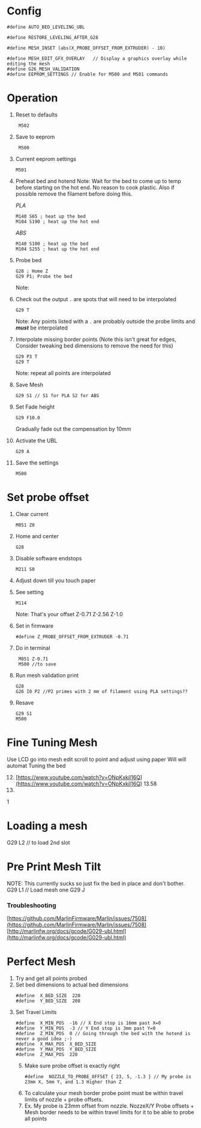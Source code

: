 # Config
```
#define AUTO_BED_LEVELING_UBL

#define RESTORE_LEVELING_AFTER_G28

#define MESH_INSET (abs(X_PROBE_OFFSET_FROM_EXTRUDER) - 10)

#define MESH_EDIT_GFX_OVERLAY   // Display a graphics overlay while editing the mesh
#define G26_MESH_VALIDATION
#define EEPROM_SETTINGS // Enable for M500 and M501 commands
```

# Operation
1. Reset to defaults

        M502

2. Save to eeprom

        M500

 3. Current eeprom settings
 
        M501
         
 4. Preheat bed and hotend
     Note: Wait for the bed to come up to temp before starting on the hot end. No reason to cook plastic. Also if possible remove the filament before doing this.
     
	 *PLA*
	```	 
	M140 S65 ; heat up the bed
	M104 S190 ; heat up the hot end
	```
	*ABS*
	```	 
	M140 S100 ; heat up the bed
	M104 S255 ; heat up the hot end
	```
	
3. Probe bed
    ```
    G28 ; Home Z
    G29 P1; Probe the bed 
    ```
    Note: 
4. Check out the output `.` are spots that will need to be interpolated
    ```
    G29 T
    ```
    Note: Any points listed with a `.` are probably outside the probe limits and ___must___ be interpolated
5. Interpolate missing border points (Note this isn't great for edges, Consider tweaking bed dimensions to remove the need for this)

	```
	G29 P3 T
	G29 T
	```
	Note: repeat all points are interpolated
	
6. Save Mesh
    ```
    G29 S1 // S1 for PLA S2 for ABS
    ```
7. Set Fade height
    ```
    G29 F10.0
    ```
     Gradually fade out the compensation by 10mm  
8. Activate the UBL
    ```
    G29 A
    ```
9. Save the settings
    ```
    M500
    ```

# Set probe offset
1. Clear current
    ```
    M851 Z0
    ```

2. Home and center
    ```
    G28
    ``` 

3. Disable software endstops
    ```
    M211 S0
    ```

4. Adjust down till you touch paper
5. See setting
    ```
    M114
    ```
    Note: That's your offset Z-0.71 Z-2.56 Z-1.0

6. Set in firmware
    ```
    #define Z_PROBE_OFFSET_FROM_EXTRUDER -0.71
    ```
    
7. Do in terminal
   ```
    M851 Z-0.71
    M500 //to save
    ```
    
8. Run mesh validation print
    ```
    G28
    G26 I0 P2 //P2 primes with 2 mm of filament using PLA settings??
    ```
    
9. Resave
    ```
    G29 S1
    M500
    ```
    
 # Fine Tuning Mesh
 Use LCD go into mesh edit
 scroll to point and adjust using paper
 Will 
 will automat Tuning the bed
  
 12. [https://www.youtube.com/watch?v=ONpKxkil16Q](https://www.youtube.com/watch?v=ONpKxkil16Q) 13.58
 13.  
 1
# Loading a mesh
G29 L2 // to load 2nd slot

# Pre Print Mesh Tilt
NOTE: This currently sucks so just fix the bed in place and don't bother.
G29 L1 // Load mesh one
G29 J

### Troubleshooting
[https://github.com/MarlinFirmware/Marlin/issues/7508](https://github.com/MarlinFirmware/Marlin/issues/7508)
[http://marlinfw.org/docs/gcode/G029-ubl.html](http://marlinfw.org/docs/gcode/G029-ubl.html)

# Perfect Mesh
1. Try and get all points probed
2. Set bed dimensions to actual bed dimensions
    ```
    #define  X_BED_SIZE  220
    #define  Y_BED_SIZE  208
    ```
3. Set Travel Limits
    ```
    #define  X_MIN_POS  -16 // X End stop is 16mm past X=0
    #define  Y_MIN_POS  -3 // Y End stop is 3mm past Y=0
    #define  Z_MIN_POS  0 // Going through the bed with the hotend is never a good idea ;-)
    #define  X_MAX_POS  X_BED_SIZE
    #define  Y_MAX_POS  Y_BED_SIZE
    #define  Z_MAX_POS  220
    ```
	5. Make sure probe offset is exactly right
	    ```
	    #define  NOZZLE_TO_PROBE_OFFSET { 23, 5, -1.3 } // My probe is 23mm X, 5mm Y, and 1.3 Higher than Z
	    ```
	6. To calculate your mesh border probe point must be within travel limits of nozzle + probe offsets.
	7. Ex. My probe is 23mm offset from nozzle. NozzeX/Y Probe offsets + Mesh border needs to be within travel limits for it to be able to probe all points
<!--stackedit_data:
eyJoaXN0b3J5IjpbLTE2MzY0MjYzNTIsLTE1NDg4OTI2NjEsMT
QyMjUyNzE5MiwtMTQxMzQ2NjU5NSwtMTU3MTEzNTY2MCwtMTM3
MDk5MjMxNCwtMTY1NzkzOTY1LDEzMDk3NDY1MjAsMTIwNDUwMD
QxOSw4NDA2MjEzMjIsLTc3NzA3OTc3NywxMTc3NjkxNzkzLDI0
MjEzMzg5LDE1NTAwMzE2MjksLTE0MzA0ODE5MzksMTAwNTIzNj
k3Myw1MzQzNDY1NTIsMTU0NjU5Njg3MywtNDYzNzM0OTY1LDIw
MjgxNzE2NTldfQ==
-->